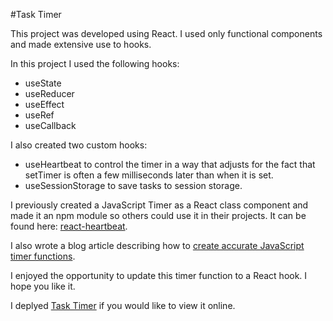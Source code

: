 #Task Timer

This project was developed using React. I used only functional components and made extensive use to hooks.

In this project I used the following hooks:
- useState
- useReducer
- useEffect
- useRef
- useCallback

I also created two custom hooks:

- useHeartbeat to control the timer in a way that adjusts for the fact that setTimer is often a few milliseconds later than when it is set.
- useSessionStorage to save tasks to session storage.

I previously created a JavaScript Timer as a React class component and made it an npm module so others could use it in their projects. It can be found here: [react-heartbeat](https://www.npmjs.com/package/react-heartbeat).

I also wrote a blog article describing how to [create accurate JavaScript timer functions](https://medium.com/@sayes2x/creating-an-accurate-javascript-timer-function-in-react-255f3f5cf50c).

I enjoyed the opportunity to update this timer function to a React hook. I hope you like it.

I deplyed [Task Timer](https://sayes2x-task-timer.netlify.com) if you would like to view it online.
